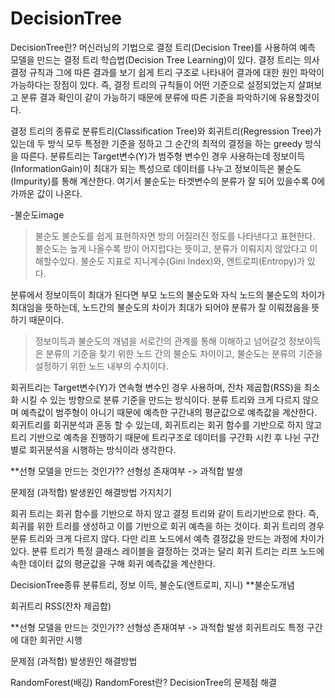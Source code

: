 DecisionTree
====

DecisionTree란?
머신러닝의 기법으로 결정 트리(Decision Tree)를 사용하여
예측 모델을 만드는 결정 트리 학습법(Decision Tree Learning)이 있다.
결정 트리는 의사 결정 규칙과 그에 따른 결과를 보기 쉽게 트리 구조로 나타내어
결과에 대한 원인 파악이 가능하다는 장점이 있다. 즉, 결정 트리의 규칙들이 어떤 기준으로 설정되었는지
살펴보고 분류 결과 확인이 같이 가능하기 때문에
분류에 따른 기준을 파악하기에 유용할것이다.


결정 트리의 종류로 분류트리(Classification Tree)와 회귀트리(Regression Tree)가 있는데
두 방식 모두 특정한 기준을 정하고 그 순간의 최적의 결정을 하는 greedy 방식을 따른다.
분류트리는 Target변수(Y)가 범주형 변수인 경우 사용하는데 정보이득(InformationGain)이 최대가
되는 특성으로 데이터를 나누고 정보이득은 불순도(Impurity)를 통해 계산한다.
여기서 불순도는 타겟변수의 분류가 잘 되어 있을수록 0에 가까운 값이 나온다.

-불순도image

> 불순도
불순도를 쉽게 표현하자면 방의 어질러진 정도를 나타낸다고 표현한다.
불순도는 높게 나올수록 방이 어지럽다는 뜻이고, 분류가 이뤄지지 않았다고 이해할수있다.
불순도 지표로 지니계수(Gini Index)와, 엔트로피(Entropy)가 있다.

분류에서 정보이득이 최대가 된다면 부모 노드의 불순도와 자식 노드의 불순도의 차이가 최대임을 뜻하는데,
노드간의 불순도의 차이가 최대가 되어야 분류가 잘 이뤄졌음을 뜻하기 때문이다.

>정보이득과 불순도의 개념을 서로간의 관계를 통해 이해하고 넘어갈것
정보이득은 분류의 기준을 찾기 위한 노드 간의 불순도 차이이고,
불순도는 분류의 기준을 설정하기 위한 노드 내부의 수치이다.


회귀트리는 Target변수(Y)가 연속형 변수인 경우 사용하며, 잔차 제곱합(RSS)을 최소화 시킬 수 있는 방향으로
분류 기준을 만드는 방식이다. 분류 트리와 크게 다르지 않으며 예측값이 범주형이 아니기 때문에
예측한 구간내의 평균값으로 예측값을 계산한다. 회귀트리를 회귀분석과 혼동 할 수 있는데, 회귀트리는
회귀 함수를 기반으로 하지 않고 트리 기반으로 예측을 진행하기 때문에 트리구조로 데이터를 구간화 시킨 후
나뉜 구간별로 회귀분석을 시행하는 방식이라 생각한다.



**선형 모델을 만드는 것인가??
선형성 존재여부 -> 과적합 발생


문제점 (과적합)
발생원인
해결방법
가지치기









회귀 트리는 회귀 함수를 기반으로 하지 않고 결정 트리와 같이 트리기반으로 한다.
즉, 회귀를 위한 트리를 생성하고 이를 기반으로 회귀 예측을 하는 것이다.
회귀 트리의 경우 분류 트리와 크게 다르지 않다. 다만 리프 노드에서 예측 결정값을 만드는 과정에 차이가 있다.
분류 트리가 특정 클래스 레이블을 결정하는 것과는 달리
회귀 트리는 리프 노드에 속한 데이터 값의 평균값을 구해 회귀 예측값을 계산한다.



DecisionTree종류
분류트리,
정보 이득, 불순도(엔트로피, 지니)
**불순도개념


회귀트리
RSS(잔차 제곱합)



**선형 모델을 만드는 것인가??
선형성 존재여부 -> 과적합 발생
회귀트리도 특정 구간에 대한 회귀만 시행


문제점 (과적합)
발생원인
해결방법



RandomForest(배깅)
RandomForest란?
DecisionTree의 문제점 해결
